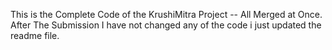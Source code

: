 This is the Complete Code of the KrushiMitra Project -- All Merged at Once.
After The Submission I have not changed any of the code i just updated the readme file.